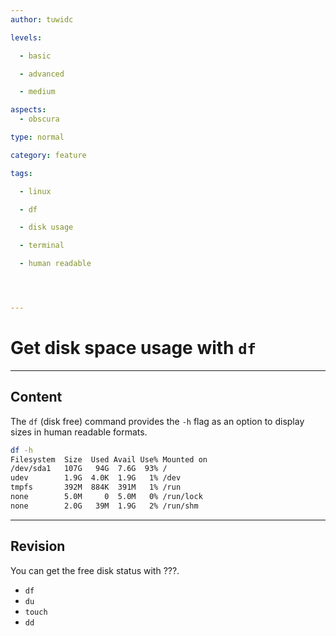 ```yaml
---
author: tuwidc

levels:

  - basic

  - advanced

  - medium

aspects:
  - obscura

type: normal

category: feature

tags:

  - linux

  - df

  - disk usage

  - terminal

  - human readable




---
```


# Get disk space usage with `df`

---
## Content

The `df` (disk free) command provides the `-h` flag as an option to display sizes in human readable formats. 

```bash
df -h
Filesystem  Size  Used Avail Use% Mounted on
/dev/sda1   107G   94G  7.6G  93% /
udev        1.9G  4.0K  1.9G   1% /dev
tmpfs       392M  884K  391M   1% /run
none        5.0M     0  5.0M   0% /run/lock
none        2.0G   39M  1.9G   2% /run/shm
```

---
## Revision

You can get the free disk status with ???. 


* `df`
* `du`
* `touch`
* `dd`

 
 
